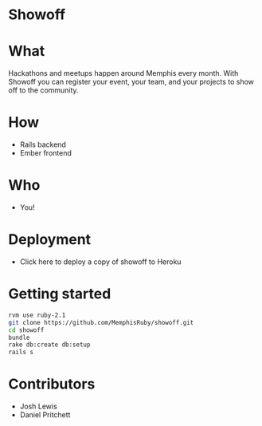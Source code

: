 # Showoff

# What

Hackathons and meetups happen around Memphis every month.  With Showoff you can register your event, your team, and your projects to show off to the community.

# How
- Rails backend
- Ember frontend

# Who
- You!

# Deployment
- Click here to deploy a copy of showoff to Heroku

# Getting started

```sh
rvm use ruby-2.1
git clone https://github.com/MemphisRuby/showoff.git
cd showoff
bundle
rake db:create db:setup
rails s

```

# Contributors

- Josh Lewis
- Daniel Pritchett
